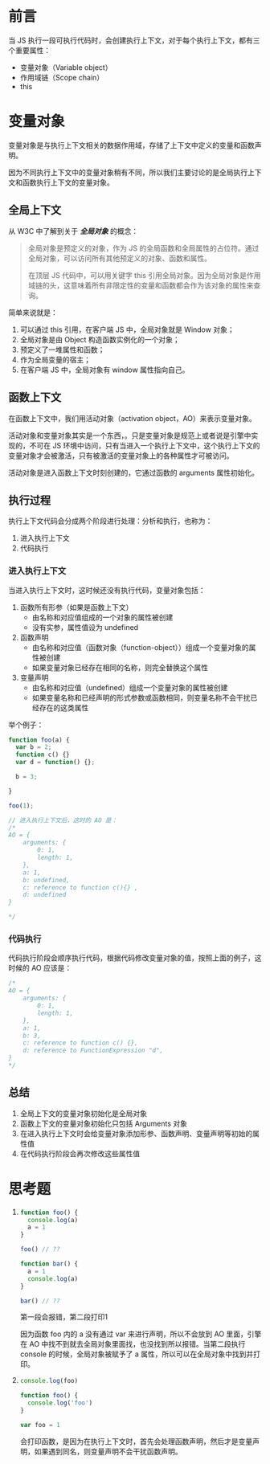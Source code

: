 # 前言

当 JS 执行一段可执行代码时，会创建执行上下文，对于每个执行上下文，都有三个重要属性：

*   变量对象（Variable object）
*   作用域链（Scope chain）
*   this



# 变量对象

变量对象是与执行上下文相关的数据作用域，存储了上下文中定义的变量和函数声明。

因为不同执行上下文中的变量对象稍有不同，所以我们主要讨论的是全局执行上下文和函数执行上下文的变量对象。

## 全局上下文

从 W3C 中了解到关于 ***全局对象*** 的概念：

>   全局对象是预定义的对象，作为 JS 的全局函数和全局属性的占位符。通过全局对象，可以访问所有其他预定义的对象、函数和属性。
>
>   在顶层 JS 代码中，可以用关键字 this 引用全局对象。因为全局对象是作用域链的头，这意味着所有非限定性的变量和函数都会作为该对象的属性来查询。

简单来说就是：

1.  可以通过 this 引用，在客户端 JS 中，全局对象就是 Window 对象；
2.  全局对象是由 Object 构造函数实例化的一个对象；
3.  预定义了一堆属性和函数；
4.  作为全局变量的宿主；
5.  在客户端 JS 中，全局对象有 window 属性指向自己。

## 函数上下文

在函数上下文中，我们用活动对象（activation object，AO）来表示变量对象。

活动对象和变量对象其实是一个东西，。只是变量对象是规范上或者说是引擎中实现的，不可在 JS 环境中访问，只有当进入一个执行上下文中，这个执行上下文的变量对象才会被激活，只有被激活的变量对象上的各种属性才可被访问。

活动对象是进入函数上下文时刻创建的，它通过函数的 arguments 属性初始化。

## 执行过程

执行上下文代码会分成两个阶段进行处理：分析和执行，也称为：

1.  进入执行上下文
2.  代码执行

### 进入执行上下文

当进入执行上下文时，这时候还没有执行代码，变量对象包括：

1.  函数所有形参（如果是函数上下文）
    *   由名称和对应值组成的一个对象的属性被创建
    *   没有实参，属性值设为 undefined
2.  函数声明
    *   由名称和对应值（函数对象（function-object））组成一个变量对象的属性被创建
    *   如果变量对象已经存在相同的名称，则完全替换这个属性
3.  变量声明
    *   由名称和对应值（undefined）组成一个变量对象的属性被创建
    *   如果变量名称和已经声明的形式参数或函数相同，则变量名称不会干扰已经存在的这类属性

举个例子：

```js
function foo(a) {
  var b = 2;
  function c() {}
  var d = function() {};

  b = 3;

}

foo(1);

// 进入执行上下文后，这时的 AO 是：
/*
AO = {
	arguments: {
		0: 1,
		length: 1,
	},
	a: 1,
	b: undefined,
	c: reference to function c(){} ,
	d: undefined
}

*/
```

### 代码执行

代码执行阶段会顺序执行代码，根据代码修改变量对象的值，按照上面的例子，这时候的 AO 应该是：

```js
/*
AO = {
	arguments: {
		0: 1,
		length: 1,
	},
	a: 1,
	b: 3,
	c: reference to function c() {},
	d: reference to FunctionExpression "d",
}
*/
```

## 总结

1.  全局上下文的变量对象初始化是全局对象
2.  函数上下文的变量对象初始化只包括 Arguments 对象
3.  在进入执行上下文时会给变量对象添加形参、函数声明、变量声明等初始的属性值
4.  在代码执行阶段会再次修改这些属性值



# 思考题

1.  ```js
    function foo() {
      console.log(a)
      a = 1
    }
    
    foo() // ??
    
    function bar() {
      a = 1
      console.log(a)
    }
    
    bar() // ??
    ```

    第一段会报错，第二段打印1

    因为函数 foo 内的 a 没有通过 var 来进行声明，所以不会放到 AO 里面，引擎在 AO 中找不到就去全局对象里面找，也没找到所以报错。当第二段执行 console 的时候，全局对象被赋予了 a 属性，所以可以在全局对象中找到并打印。

2.  ```js
    console.log(foo)
    
    function foo() {
      console.log('foo')
    }
    
    var foo = 1
    ```

    会打印函数，是因为在执行上下文时，首先会处理函数声明，然后才是变量声明，如果遇到同名，则变量声明不会干扰函数声明。



